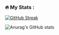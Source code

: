 ### :fire: My Stats :

[![GitHub Streak](https://streak-stats.demolab.com?user=Hieronius&theme=dark)](https://git.io/streak-stats)

![Anurag's GitHub stats](https://github-readme-stats.vercel.app/api?username=Hieronius&show_icons=true&theme=dark)
